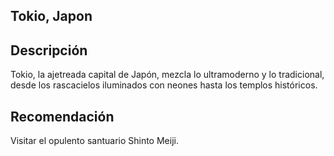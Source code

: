 ## Tokio, Japon 

## Descripción

Tokio, la ajetreada capital de Japón, mezcla lo ultramoderno y lo tradicional, desde los rascacielos iluminados con neones hasta los templos históricos.

## Recomendación

Visitar el opulento santuario Shinto Meiji.

 
